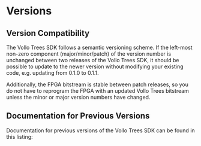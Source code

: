 # Versions

## Version Compatibility

The Vollo Trees SDK follows a semantic versioning scheme.
If the left-most non-zero component (major/minor/patch) of the version number
is unchanged between two releases of the Vollo Trees SDK, it should be possible to
update to the newer version without modifying your existing code, e.g. updating
from 0.1.0 to 0.1.1.

Additionally, the FPGA bitstream is stable between patch releases, so you do
not have to reprogram the FPGA with an updated Vollo Trees bitstream unless the
minor or major version numbers have changed.

## Documentation for Previous Versions

Documentation for previous versions of the Vollo Trees SDK can be found in this
listing:

<!-- version-listing-anchor-start -->

<!-- version-listing-anchor-end -->
